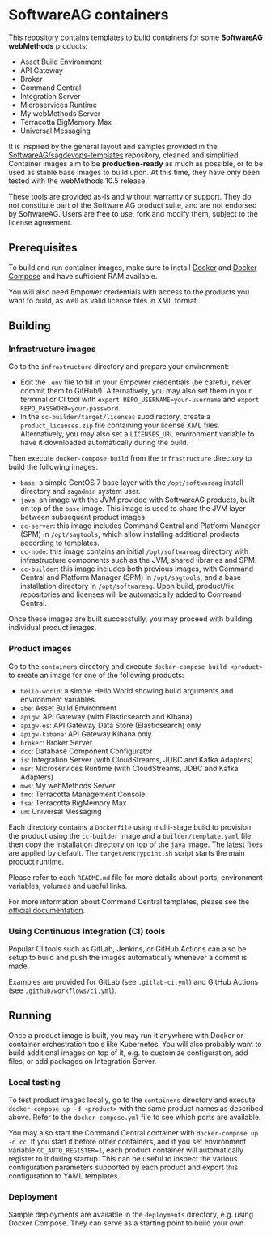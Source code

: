 # SoftwareAG containers

This repository contains templates to build containers for some **SoftwareAG webMethods** products:
- Asset Build Environment
- API Gateway
- Broker
- Command Central
- Integration Server
- Microservices Runtime
- My webMethods Server
- Terracotta BigMemory Max
- Universal Messaging

It is inspired by the general layout and samples provided in the [SoftwareAG/sagdevops-templates](https://github.com/SoftwareAG/sagdevops-templates) repository, cleaned and simplified. Container images aim to be **production-ready** as much as possible, or to be used as stable base images to build upon. At this time, they have only been tested with the webMethods 10.5 release.

These tools are provided as-is and without warranty or support. They do not constitute part of the Software AG product suite, and are not endorsed by SoftwareAG. Users are free to use, fork and modify them, subject to the license agreement.

## Prerequisites

To build and run container images, make sure to install [Docker](https://docs.docker.com/engine/install/) and [Docker Compose](https://docs.docker.com/compose/install/) and have sufficient RAM available.

You will also need Empower credentials with access to the products you want to build, as well as valid license files in XML format.

## Building

### Infrastructure images

Go to the `infrastructure` directory and prepare your environment:

- Edit the `.env` file to fill in your Empower credentials (be careful, never commit them to GitHub!). Alternatively, you may also set them in your terminal or CI tool with `export REPO_USERNAME=your-username` and `export REPO_PASSWORD=your-password`.
- In the `cc-builder/target/licenses` subdirectory, create a `product_licenses.zip` file containing your license XML files. Alternatively, you may also set a `LICENSES_URL` environment variable to have it downloaded automatically during the build.

Then execute `docker-compose build` from the `infrastructure` directory to build the following images:

- `base`: a simple CentOS 7 base layer with the `/opt/softwareag` install directory and `sagadmin` system user.
- `java`: an image with the JVM provided with SoftwareAG products, built on top of the `base` image. This image is used to share the JVM layer between subsequent product images.
- `cc-server`: this image includes Command Central and Platform Manager (SPM) in `/opt/sagtools`, which allow installing additional products according to templates.
- `cc-node`: this image contains an initial `/opt/softwareag` directory with infrastructure components such as the JVM, shared libraries and SPM.
- `cc-builder`: this image includes both previous images, with Command Central and Platform Manager (SPM) in `/opt/sagtools`, and a base installation directory in `/opt/softwareag`. Upon build, product/fix repositories and licenses will be automatically added to Command Central.

Once these images are built successfully, you may proceed with building individual product images.

### Product images

Go to the `containers` directory and execute `docker-compose build <product>` to create an image for one of the following products:

- `hello-world`: a simple Hello World showing build arguments and environment variables.
- `abe`: Asset Build Environment
- `apigw`: API Gateway (with Elasticsearch and Kibana)
- `apigw-es`: API Gateway Data Store (Elasticsearch) only
- `apigw-kibana`: API Gateway Kibana only
- `broker`: Broker Server
- `dcc`: Database Component Configurator
- `is`: Integration Server (with CloudStreams, JDBC and Kafka Adapters)
- `msr`: Microservices Runtime (with CloudStreams, JDBC and Kafka Adapters)
- `mws`: My webMethods Server
- `tmc`: Terracotta Management Console
- `tsa`: Terracotta BigMemory Max
- `um`: Universal Messaging

Each directory contains a `Dockerfile` using multi-stage build to provision the product using the `cc-builder` image and a `builder/template.yaml` file, then copy the installation directory on top of the `java` image. The latest fixes are applied by default. The `target/entrypoint.sh` script starts the main product runtime.

Please refer to each `README.md` file for more details about ports, environment variables, volumes and useful links.

For more information about Command Central templates, please see the [official documentation](https://documentation.softwareag.com/webmethods/command_central/cce10-5/10-5_Command_Central_webhelp/index.html).

### Using Continuous Integration (CI) tools

Popular CI tools such as GitLab, Jenkins, or GitHub Actions can also be setup to build and push the images automatically whenever a commit is made.

Examples are provided for GitLab (see `.gitlab-ci.yml`) and GitHub Actions (see `.github/workflows/ci.yml`).

## Running

Once a product image is built, you may run it anywhere with Docker or container orchestration tools like Kubernetes. You will also probably want to build additional images on top of it, e.g. to customize configuration, add files, or add packages on Integration Server.

### Local testing

To test product images locally, go to the `containers` directory and execute `docker-compose up -d <product>` with the same product names as described above. Refer to the `docker-compose.yml` file to see which ports are available.

You may also start the Command Central container with `docker-compose up -d cc`. If you start it before other containers, and if you set environment variable `CC_AUTO_REGISTER=1`, each product container will automatically register to it during startup. This can be useful to inspect the various configuration parameters supported by each product and export this configuration to YAML templates.

### Deployment

Sample deployments are available in the `deployments` directory, e.g. using Docker Compose. They can serve as a starting point to build your own.
